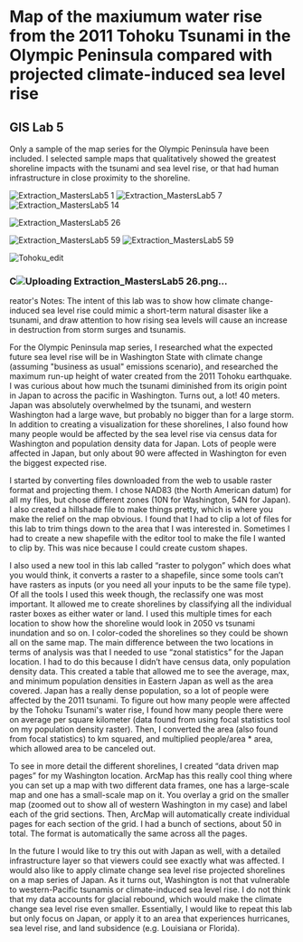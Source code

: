 # Map of the maxiumum water rise from the 2011 Tohoku Tsunami in the Olympic Peninsula compared with projected climate-induced sea level rise
## GIS Lab 5
Only a sample of the map series for the Olympic Peninsula have been included. I selected sample maps that qualitatively showed the greatest shoreline impacts with the tsunami and sea level rise, or that had human infrastructure in close proximity to the shoreline. 

![Extraction_MastersLab5 1](https://user-images.githubusercontent.com/45399983/133898297-db0f44f6-36a8-4ac7-88c8-848748634a58.png)
![Extraction_MastersLab5 7](https://user-images.githubusercontent.com/45399983/133898531-a25885de-ac8b-44e6-838b-08f5218da72c.png)
![Extraction_MastersLab5 14](https://user-images.githubusercontent.com/45399983/133898533-f4187708-a7b8-4c16-8d31-8c8978528955.png)

![Extraction_MastersLab5 26](https://user-images.githubusercontent.com/45399983/133898594-2e83fe50-8451-45a9-b56d-3a404f60d8c1.png)

![Extraction_MastersLab5 59](https://user-images.githubusercontent.com/45399983/133898546-86ca2561-8d0d-4944-8f7d-21e8bcb4b159.png)
![Extraction_MastersLab5 59](https://user-images.githubusercontent.com/45399983/133898598-c00d61c1-2e4b-41f4-8cee-3ed68437f06f.png)

![Tohoku_edit](https://user-images.githubusercontent.com/45399983/133865721-5ebfd9e4-8eca-48b9-a0d1-2092d8626ba1.png)

### C![Uploading Extraction_MastersLab5 26.png…]()
reator's Notes:
The intent of this lab was to show how climate change-induced sea level rise could mimic a short-term natural disaster like a tsunami, and draw attention to how rising sea levels will cause an increase in destruction from storm surges and tsunamis.  

For the Olympic Peninsula map series, I researched what the expected future sea level rise will be in Washington State with climate change (assuming "business as usual" emissions scenario), and
researched the maximum run-up height of water created from the 2011 Tohoku earthquake. I was curious about how
much the tsunami diminished from its origin point in Japan to across the pacific in Washington. Turns out,
a lot! 40 meters. Japan was absolutely overwhelmed by the tsunami, and western Washington had
a large wave, but probably no bigger than for a large storm. In addition to creating a visualization for
these shorelines, I also found how many people would be affected by the sea level rise via census data for
Washington and population density data for Japan. Lots of people were affected in Japan, but only about
90 were affected in Washington for even the biggest expected rise. 

I started by converting files downloaded from the web to usable raster format and projecting them. I
chose NAD83 (the North American datum) for all my files, but chose different zones (10N for Washington,
54N for Japan). I also created a hillshade file to make things pretty, which is where you make the relief on
the map obvious. I found that I had to clip a lot of files for this lab to trim things down to the area that I
was interested in. Sometimes I had to create a new shapefile with the editor tool to make the file I wanted
to clip by. This was nice because I could create custom shapes.

I also used a new tool in this lab called “raster to polygon” which does what you would think, it converts
a raster to a shapefile, since some tools can’t have rasters as inputs (or you need all your inputs to be the
same file type). Of all the tools I used this week though, the reclassify one was most important. It allowed
me to create shorelines by classifying all the individual raster boxes as either water or land. I used this
multiple times for each location to show how the shoreline would look in 2050 vs tsunami inundation and
so on. I color-coded the shorelines so they could be shown all on the same map. The main difference
between the two locations in terms of analysis was that I needed to use “zonal statistics” for the Japan
location. I had to do this because I didn’t have census data, only population density data. This created a
table that allowed me to see the average, max, and minimum population densities in Eastern Japan as
well as the area covered. Japan has a really dense population, so a lot of people were affected by the 2011
tsunami. To figure out how many people were affected by the Tohoku Tsunami's water rise, I found how many people there were on average per square kilometer (data found from using focal statistics tool on my population density raster). Then, I converted the area (also found from focal statistics) to km squared, and multiplied people/area * area, which allowed area to be canceled out.

To see in more detail the different shorelines, I created “data driven map pages” for my Washington location.
ArcMap has this really cool thing where you can set up a map with two different data frames, one has a
large-scale map and one has a small-scale map on it. You overlay a grid on the smaller map (zoomed out
to show all of western Washington in my case) and label each of the grid sections. Then, ArcMap will
automatically create individual pages for each section of the grid. I had a bunch of sections, about 50 in
total. The format is automatically the same across all the pages. 

In the future I would like to try this out with Japan as well, with a detailed infrastructure layer so that viewers could see exactly what was affected. I would also like to apply climate change sea level rise projected shorelines on a map series of Japan. As it turns out, Washington is not that vulnerable to western-Pacific tsunamis or climate-induced sea level rise. I do not think that my data accounts for glacial rebound, which would make the climate change sea level rise even smaller. Essentially, I would like to repeat this lab but only focus on Japan, or apply it to an area that experiences hurricanes, sea level rise, and land subsidence (e.g. Louisiana or Florida). 
